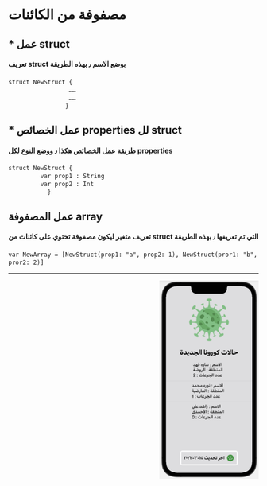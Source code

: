 # مصفوفة من الكائنات

## * عمل struct

#### تعريف struct بوضع الاسم ٫ بهذه الطريقة 

```
struct NewStruct {
                 ……
                 ……
                }
```




## * عمل الخصائص properties لل struct


#### طريقة عمل الخصائص هكذا ٫ ووضع النوع لكل properties

```
struct NewStruct {
         var prop1 : String
         var prop2 : Int
           }
```



## عمل المصفوفة array


#### تعريف متغير ليكون مصفوفة تحتوي على كائنات من struct التي تم تعريفها ٫ بهذه الطريقة 



```
var NewArray = [NewStruct(prop1: "a", prop2: 1), NewStruct(pror1: "b", pror2: 2)]
```



---




<p dir="rtl">
<img src="coronaApp.png" width="200" alt="alt_text" title="image_tooltip">
</p>
